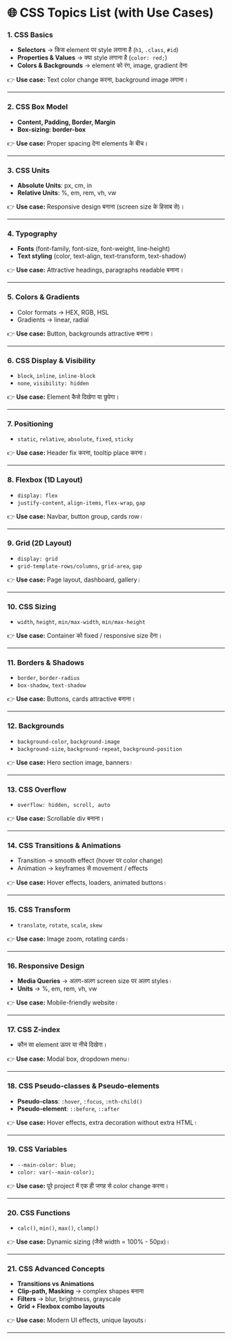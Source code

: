 # 🌐 **CSS Topics List (with Use Cases)**

### **1. CSS Basics**

* **Selectors** → किस element पर style लगाना है (`h1`, `.class`, `#id`)
* **Properties & Values** → क्या style लगाना है (`color: red;`)
* **Colors & Backgrounds** → element को रंग, image, gradient देना

👉 **Use case:** Text color change करना, background image लगाना।

---

### **2. CSS Box Model**

* **Content, Padding, Border, Margin**
* **Box-sizing: border-box**

👉 **Use case:** Proper spacing देना elements के बीच।

---

### **3. CSS Units**

* **Absolute Units**: px, cm, in
* **Relative Units**: %, em, rem, vh, vw

👉 **Use case:** Responsive design बनाना (screen size के हिसाब से)।

---

### **4. Typography**

* **Fonts** (font-family, font-size, font-weight, line-height)
* **Text styling** (color, text-align, text-transform, text-shadow)

👉 **Use case:** Attractive headings, paragraphs readable बनाना।

---

### **5. Colors & Gradients**

* Color formats → HEX, RGB, HSL
* Gradients → linear, radial

👉 **Use case:** Button, backgrounds attractive बनाना।

---

### **6. CSS Display & Visibility**

* `block`, `inline`, `inline-block`
* `none`, `visibility: hidden`

👉 **Use case:** Element कैसे दिखेगा या छुपेगा।

---

### **7. Positioning**

* `static`, `relative`, `absolute`, `fixed`, `sticky`

👉 **Use case:** Header fix करना, tooltip place करना।

---

### **8. Flexbox (1D Layout)**

* `display: flex`
* `justify-content`, `align-items`, `flex-wrap`, `gap`

👉 **Use case:** Navbar, button group, cards row।

---

### **9. Grid (2D Layout)**

* `display: grid`
* `grid-template-rows/columns`, `grid-area`, `gap`

👉 **Use case:** Page layout, dashboard, gallery।

---

### **10. CSS Sizing**

* `width`, `height`, `min/max-width`, `min/max-height`

👉 **Use case:** Container को fixed / responsive size देना।

---

### **11. Borders & Shadows**

* `border`, `border-radius`
* `box-shadow`, `text-shadow`

👉 **Use case:** Buttons, cards attractive बनाना।

---

### **12. Backgrounds**

* `background-color`, `background-image`
* `background-size`, `background-repeat`, `background-position`

👉 **Use case:** Hero section image, banners।

---

### **13. CSS Overflow**

* `overflow: hidden, scroll, auto`

👉 **Use case:** Scrollable div बनाना।

---

### **14. CSS Transitions & Animations**

* Transition → smooth effect (hover पर color change)
* Animation → keyframes से movement / effects

👉 **Use case:** Hover effects, loaders, animated buttons।

---

### **15. CSS Transform**

* `translate`, `rotate`, `scale`, `skew`

👉 **Use case:** Image zoom, rotating cards।

---

### **16. Responsive Design**

* **Media Queries** → अलग-अलग screen size पर अलग styles।
* **Units** → %, em, rem, vh, vw

👉 **Use case:** Mobile-friendly website।

---

### **17. CSS Z-index**

* कौन सा element ऊपर या नीचे दिखेगा।

👉 **Use case:** Modal box, dropdown menu।

---

### **18. CSS Pseudo-classes & Pseudo-elements**

* **Pseudo-class**: `:hover`, `:focus`, `:nth-child()`
* **Pseudo-element**: `::before`, `::after`

👉 **Use case:** Hover effects, extra decoration without extra HTML।

---

### **19. CSS Variables**

* `--main-color: blue;`
* `color: var(--main-color);`

👉 **Use case:** पूरे project में एक ही जगह से color change करना।

---

### **20. CSS Functions**

* `calc()`, `min()`, `max()`, `clamp()`

👉 **Use case:** Dynamic sizing (जैसे width = 100% - 50px)।

---

### **21. CSS Advanced Concepts**

* **Transitions vs Animations**
* **Clip-path, Masking** → complex shapes बनाना
* **Filters** → blur, brightness, grayscale
* **Grid + Flexbox combo layouts**

👉 **Use case:** Modern UI effects, unique layouts।

---
